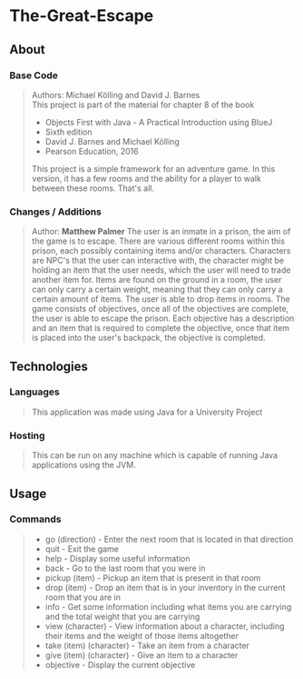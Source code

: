 # The-Great-Escape

## About
### Base Code
>Authors: Michael Kölling and David J. Barnes  
This project is part of the material for chapter 8 of the book
   >+ Objects First with Java - A Practical Introduction using BlueJ  
   >+ Sixth edition  
   >+ David J. Barnes and Michael Kölling  
   >+ Pearson Education, 2016  
   >
>This project is a simple framework for an adventure game. In this version,
it has a few rooms and the ability for a player to walk between these rooms.
That's all.

### Changes / Additions
>Author: **Matthew Palmer**
>The user is an inmate in a prison, the aim of the game is to escape. There are various different rooms within this prison, each possibly containing items and/or characters. Characters are NPC's that the user can interactive with, the character might be holding an item that the user needs, which the user will need to trade another item for. Items are found on the ground in a room, the user can only carry a certain weight, meaning that they can only carry a certain amount of items. The user is able to drop items in rooms. The game consists of objectives, once all of the objectives are complete, the user is able to escape the prison. Each objective has a description and an item that is required to complete the objective, once that item is placed into the user's backpack, the objective is completed.
    
## Technologies
### Languages
>This application was made using Java for a University Project
### Hosting
>This can be run on any machine which is capable of running Java applications using the JVM.

## Usage
### Commands
>+ go (direction) - Enter the next room that is located in that direction
>+ quit - Exit the game
>+ help - Display some useful information
>+ back - Go to the last room that you were in
>+ pickup (item) - Pickup an item that is present in that room
>+ drop (item) - Drop an item that is in your inventory in the current room that you are in
>+ info - Get some information including what items you are carrying and the total weight that you are carrying
>+ view (character) - View information about a character, including their items and the weight of those items altogether
>+ take (item) (character) - Take an item from a character
>+ give (item) (character) - Give an item to a character
>+ objective - Display the current objective
